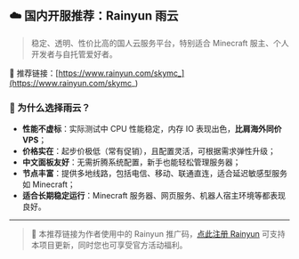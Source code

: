 ## ☁️ 国内开服推荐：Rainyun 雨云

> 稳定、透明、性价比高的国人云服务平台，特别适合 Minecraft 服主、个人开发者与自托管爱好者。

🌟 推荐链接：[https://www.rainyun.com/skymc_](https://www.rainyun.com/skymc_)

### 🚀 为什么选择雨云？

- **性能不虚标**：实际测试中 CPU 性能稳定，内存 IO 表现出色，**比肩海外同价 VPS**；
- **价格实在**：起步价极低（常有促销），且配置灵活，可根据需求弹性升级；
- **中文面板友好**：无需折腾系统配置，新手也能轻松管理服务器；
- **节点丰富**：提供多地线路，包括电信、移动、联通直连，适合延迟敏感型服务如 Minecraft；
- **适合长期稳定运行**：Minecraft 服务器、网页服务、机器人宿主环境等都表现良好。

---

> 📌 本推荐链接为作者使用中的 Rainyun 推广码，[点此注册 Rainyun](https://www.rainyun.com/skymc_) 可支持本项目更新，同时您也可享受官方活动福利。
